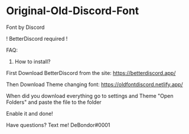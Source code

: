# Original-Old-Discord-Font
Font by Discord

! BetterDiscord required !

FAQ: 

1. How to install?

First Download BetterDiscord from the site: https://betterdiscord.app/

Then Download Theme changing font: https://oldfontdiscord.netlify.app/

When did you download everything go to settings and Theme "Open Folders" and paste the file to the folder

Enable it and done!

Have questions? Text me! DeBondor#0001
